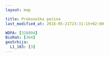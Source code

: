 ```yaml
---
layout: map

title: Prekonoška pećina
last_modified_at: 2018-05-21T23:31:15+02:00

WDPA: [328894]
BioRaS: [364]
geoSrbija:
  L1_183: [3]
---
```

